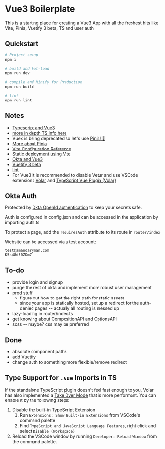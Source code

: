 # Vue3 Boilerplate

This is a starting place for creating a Vue3 App with all the freshest hits like Vite, Pinia, Vuetify 3 beta, TS and user auth

## Quickstart
```sh
# Project setup
npm i

# build and hot-load
npm run dev

# compile and Minify for Production
npm run build

# lint
npm run lint
```

## Notes
* [Typescript and Vue3](https://vuejs.org/guide/typescript/overview.html)
* [more in depth TS info here](https://blog.logrocket.com/how-to-use-vue-3-typescript/)
* Vuex is being deprecated so let's use [Pinia! 🍍](https://pinia.vuejs.org/core-concepts/)
* [More about Pinia](https://www.vuemastery.com/blog/advantages-of-pinia-vs-vuex/)
* [Vite Configuration Reference](https://vitejs.dev/config/)
* [Static deployment using Vite](https://vitejs.dev/guide/static-deploy.html)
* [Okta and Vue3](https://stackoverflow.com/questions/70910754/how-to-set-up-a-vue-app-with-okta-auth-with-composition-api)
* [Vuetify 3 beta](https://next.vuetifyjs.com/en/)
* [lint](https://eslint.org/)
* For Vue3 it is recommended to disable Vetur and use VSCode extensions [Volar](https://marketplace.visualstudio.com/items?itemName=Vue.volar) and [TypeScript Vue Plugin (Volar)](https://marketplace.visualstudio.com/items?itemName=Vue.vscode-typescript-vue-plugin)

## Okta Auth
Protected by [Okta OpenId authentication](https://developer.okta.com/docs/guides/sign-into-spa-redirect/vue/main/) to keep your secrets safe.

Auth is configured in config.json and can be accessed in the application by importing auth.ts

To protect a page, add the `requiresAuth` attribute to its route in `router/index`

Website can be accessed via a test account:
```
test@amandaryman.com
K5s48d!0ZDm7
```

## To-do
* provide login and signup
* purge the rest of okta and implement more robust user management
* prod stuff:
    - figure out how to get the right path for static assets
    - since your app is statically hosted, set up a redirect for the auth-denied pages -- actually all routing is messed up
* lazy-loading in router/index.ts
* get knowing about CompositionAPI and OptionsAPI
* scss -- maybe? css may be preferred

## Done
* absolute component paths
* add Vuetify
* change auth to something more flexible/remove redirect


## Type Support for `.vue` Imports in TS
If the standalone TypeScript plugin doesn't feel fast enough to you, Volar has also implemented a [Take Over Mode](https://github.com/johnsoncodehk/volar/discussions/471#discussioncomment-1361669) that is more performant. You can enable it by the following steps:

1. Disable the built-in TypeScript Extension
    1) Run `Extensions: Show Built-in Extensions` from VSCode's command palette
    2) Find `TypeScript and JavaScript Language Features`, right click and select `Disable (Workspace)`
2. Reload the VSCode window by running `Developer: Reload Window` from the command palette.

